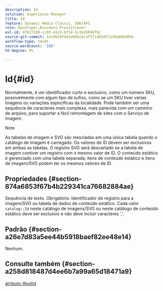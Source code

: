 ```yaml
---
description: Id
solution: Experience Manager
title: Id
feature: Dynamic Media Classic, SDK/API
role: Developer,Business Practitioner
exl-id: d7b37180-cc93-41cd-bf14-5c262b046fbc
source-git-commit: 1ec8b59f442eb96c6c3f5f1405d57a38a86bd056
workflow-type: tm+mt
source-wordcount: '168'
ht-degree: 0%

---
```


# Id{#id}

Normalmente, é um identificador curto e exclusivo, como um número SKU, possivelmente com algum tipo de sufixo, como se um SKU tiver várias imagens ou variações específicas da localidade. Pode também ser uma sequência de caracteres mais complexa, mais parecida com um caminho de arquivo, para suportar a fácil remontagem de sites com o Serviço de imagem.

>[!NOTE]
>
>As tabelas de imagem e SVG são mescladas em uma única tabela quando o catálogo de imagem é carregado. Os valores de ID devem ser exclusivos em ambas as tabelas. O registro SVG será descartado se a tabela de imagem contiver um registro com o mesmo valor de ID. O conteúdo estático é gerenciado com uma tabela separada; itens de conteúdo estático e itens de imagem/SVG podem ter os mesmos valores de ID.

## Propriedades {#section-874a6853f67b4b229341ca76682884ae}

Sequência de texto. Obrigatório. Identificador de registro para a imagem/SVG ou tabela de dados de conteúdo estático. Cada valor `catalog::Id` neste catálogo de imagens/SVG ou neste catálogo de conteúdo estático deve ser exclusivo e não deve incluir caracteres &#39;,&#39;.

## Padrão {#section-a26e7d83a5ee44b5918baef82ee48e14}

Nenhum.

## Consulte também {#section-a258d818487d4ee6b7a99a65d18471a9}

[atributo::RootId](../../../../../../is-api/image-catalog/image-serving-api-ref/c-image-catalog-reference/c-attributes-reference/r-rootid.md#reference-13653312925e4a08b90f99961d53f546)
